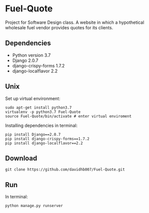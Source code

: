 # Fuel-Quote
Project for Software Design class. A website in which a hypothetical wholesale fuel vendor provides quotes for its clients.

## Dependencies
* Python version 3.7
* Django 2.0.7
* django-crispy-forms 1.7.2
* django-localflavor 2.2

## Unix
Set up virtual environment:
```
sudo apt-get install python3.7
virtualenv -p python3.7 Fuel-Quote
source Fuel-Quote/bin/activate # enter virtual enviroment
```
Installing dependencies in terminal:
```
pip install Django==2.0.7
pip install django-crispy-forms==1.7.2
pip install django-localflavor==2.2
```

## Download
```
git clone https://github.com/davidhb007/Fuel-Quote.git
```

## Run
In terminal:
```
python manage.py runserver
```
